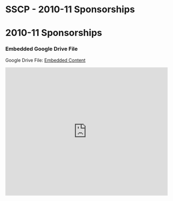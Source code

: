 # SSCP - 2010-11 Sponsorships

# 2010-11 Sponsorships

[](https://drive.google.com/folderview?id=1cPdJjAaqawbR1OpxnakPmKDnwor-ZDCa)

### Embedded Google Drive File

Google Drive File: [Embedded Content](https://drive.google.com/embeddedfolderview?id=1cPdJjAaqawbR1OpxnakPmKDnwor-ZDCa#list)

<iframe width="100%" height="400" src="https://drive.google.com/embeddedfolderview?id=1cPdJjAaqawbR1OpxnakPmKDnwor-ZDCa#list" frameborder="0"></iframe>

